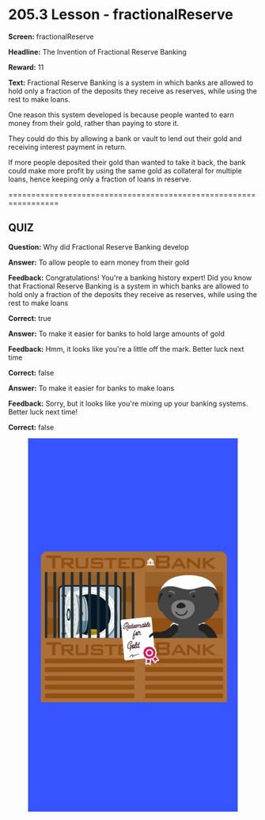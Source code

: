 # 205.3 Lesson - fractionalReserve

**Screen:** fractionalReserve

**Headline:** The Invention of Fractional Reserve Banking

**Reward:** 11

**Text:** Fractional Reserve Banking is a system in which banks are allowed to hold only a fraction of the deposits they receive as reserves, while using the rest to make loans.

One reason this system developed is because people wanted to earn money from their gold, rather than paying to store it.

They could do this by allowing a bank or vault to lend out their gold and receiving interest payment in return.

If more people deposited their gold than wanted to take it back, the bank could make more profit by using the same gold as collateral for multiple loans, hence keeping only a fraction of loans in reserve.


=================================================================

## QUIZ

**Question:** Why did Fractional Reserve Banking develop


**Answer:** To allow people to earn money from their gold

**Feedback:** Congratulations! You&#x27;re a banking history expert! Did you know that Fractional Reserve Banking is a system in which banks are allowed to hold only a fraction of the deposits they receive as reserves, while using the rest to make loans

**Correct:** true

**Answer:** To make it easier for banks to hold large amounts of gold

**Feedback:** Hmm, it looks like you&#x27;re a little off the mark. Better luck next time

**Correct:** false

**Answer:** To make it easier for banks to make loans

**Feedback:** Sorry, but it looks like you&#x27;re mixing up your banking systems. Better luck next time!

**Correct:** false


<figure><img src="../.gitbook/assets/205-03.png" alt=""><figcaption></figcaption></figure>

